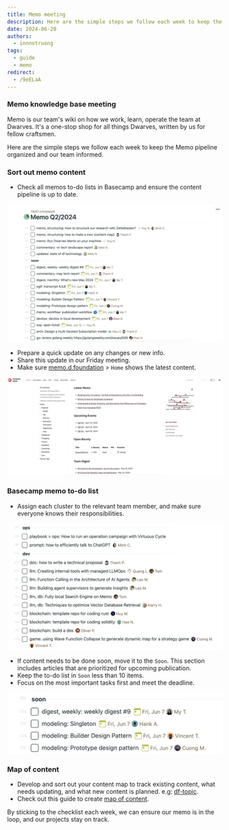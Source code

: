 ```yaml
---
title: Memo meeting
description: Here are the simple steps we follow each week to keep the Memo content pipeline organized and our team informed.
date: 2024-06-20
authors:
  - innnotruong
tags:
  - guide
  - memo
redirect:
  - /9eELaA
---
```


### Memo knowledge base meeting

Memo is our team's wiki on how we work, learn, operate the team at Dwarves. It's a one-stop shop for all things Dwarves, written by us for fellow craftsmen.

Here are the simple steps we follow each week to keep the Memo pipeline organized and our team informed.

### Sort out memo content

- Check all memos to-do lists in Basecamp and ensure the content pipeline is up to date.

![](assets/memo-knowledge-base-meeting-1.webp)

- Prepare a quick update on any changes or new info.
- Share this update in our Friday meeting.
- Make sure [memo.d.foundation](http://memo.d.foundation) > `Home` shows the latest content.

![](assets/memo-knowledge-base-meeting-2.webp)

### Basecamp memo to-do list

- Assign each cluster to the relevant team member, and make sure everyone knows their responsibilities.

![](assets/memo-knowledge-base-meeting-3.webp)

- If content needs to be done soon, move it to the `Soon`. This section includes articles that are prioritized for upcoming publication.
- Keep the to-do list in `Soon` less than 10 items.
- Focus on the most important tasks first and meet the deadline.

![](assets/memo-knowledge-base-meeting-4.webp)

### Map of content

- Develop and sort out your content map to track existing content, what needs updating, and what new content is planned. e.g: [df-topic](https://docs.google.com/spreadsheets/d/1HzCwXFrWkaCQoYXaZsHnb-Qge6kJEPoSDLVRULJKREc/edit#gid=0).
- Check out this guide to create [map of content](make-a-moc.md).

By sticking to the checklist each week, we can ensure our memo is in the loop, and our projects stay on track.
